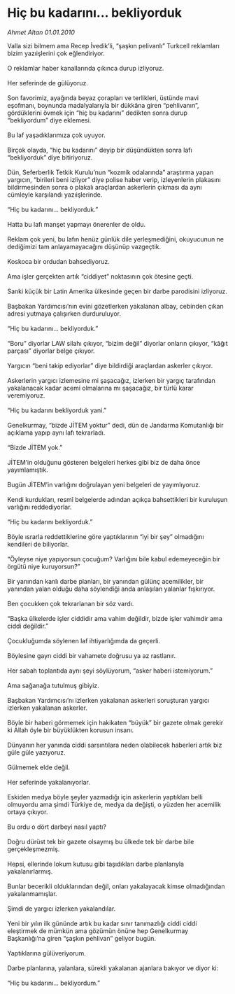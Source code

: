 # Hiç bu kadarını... bekliyorduk

*Ahmet Altan 01.01.2010*

<div class="taraf_structure_2col_1zq">
<div class="margen_n">



 <p>Valla sizi bilmem ama Recep İvedik’li, “şaşkın pelivanlı” Turkcell reklamları bizim yazıişlerini çok eğlendiriyor. <br/><br/>O reklamlar haber kanallarında çıkınca durup izliyoruz. <br/><br/>Her seferinde de gülüyoruz. <br/><br/>Son favorimiz, ayağında beyaz çorapları ve terlikleri, üstünde mavi eşofmanı, boynunda madalyalarıyla bir dükkâna giren “pehlivanın”, gördüklerini övmek için “hiç bu kadarını” dedikten sonra durup “bekliyordum” diye eklemesi. <br/><br/>Bu laf yaşadıklarımıza çok uyuyor. <br/><br/>Birçok olayda, “hiç bu kadarını” deyip bir düşündükten sonra lafı “bekliyorduk” diye bitiriyoruz. <br/><br/>Dün, Seferberlik Tetkik Kurulu’nun “kozmik odalarında” araştırma yapan yargıcın, “birileri beni izliyor” diye polise haber verip, izleyenlerin plakasını bildirmesinden sonra o plakalı araçlardan askerlerin çıkması da aynı cümleyle karşılandı yazıişlerinde. <br/><br/>“Hiç bu kadarını... bekliyorduk.” <br/><br/>Hatta bu lafı manşet yapmayı önerenler de oldu. <br/><br/>Reklam çok yeni, bu lafın henüz günlük dile yerleşmediğini, okuyucunun ne dediğimizi tam anlayamayacağını düşünüp vazgeçtik. <br/><br/>Koskoca bir ordudan bahsediyoruz. <br/><br/>Ama işler gerçekten artık “ciddiyet” noktasının çok ötesine geçti. <br/><br/>Sanki küçük bir Latin Amerika ülkesinde geçen bir darbe parodisini izliyoruz. <br/><br/>Başbakan Yardımcısı’nın evini gözetlerken yakalanan albay, cebinden çıkan adresi yutmaya çalışırken durduruluyor. <br/><br/>“Hiç bu kadarını... bekliyorduk.” <br/><br/>“Boru” diyorlar LAW silahı çıkıyor, “bizim değil” diyorlar onların çıkıyor, “kâğıt parçası” diyorlar belge çıkıyor. <br/><br/>Yargıcın “beni takip ediyorlar” diye bildirdiği araçlardan askerler çıkıyor. <br/><br/>Askerlerin yargıcı izlemesine mi şaşacağız, izlerken bir yargıç tarafından yakalanacak kadar acemi olmalarına mı şaşacağız, bir türlü karar veremiyoruz. <br/><br/>“Hiç bu kadarını bekliyorduk yani.” <br/><br/>Genelkurmay, “bizde JİTEM yoktur” dedi, dün de Jandarma Komutanlığı bir açıklama yapıp aynı lafı tekrarladı. <br/><br/>“Bizde JİTEM yok.” <br/><br/>JİTEM’in olduğunu gösteren belgeleri herkes gibi biz de daha önce yayımlamıştık. <br/><br/>Bugün JİTEM’in varlığını doğrulayan yeni belgeleri de yayımlıyoruz. <br/><br/>Kendi kurdukları, resmî belgelerde adından açıkça bahsettikleri bir kuruluşun varlığını reddediyorlar. <br/><br/>“Hiç bu kadarını bekliyorduk.” <br/><br/>Böyle ısrarla reddettiklerine göre yaptıklarının “iyi bir şey” olmadığını kendileri de biliyorlar. <br/><br/>“Öyleyse niye yapıyorsun çocuğum? Varlığını bile kabul edemeyeceğin bir örgütü niye kuruyorsun?” <br/><br/>Bir yanından kanlı darbe planları, bir yanından gülünç acemilikler, bir yanından yalan olduğu daha söylendiği anda anlaşılan yalanlar fışkırıyor. <br/><br/>Ben çocukken çok tekrarlanan bir söz vardı. <br/><br/>“Başka ülkelerde işler ciddidir ama vahim değildir, bizde işler vahimdir ama ciddi değildir.” <br/><br/>Çocukluğumda söylenen laf ihtiyarlığımda da geçerli. <br/><br/>Böylesine gayrı ciddi bir vahamete doğrusu ya az rastlanır. <br/><br/>Her sabah toplantıda aynı şeyi söylüyorum, “asker haberi istemiyorum.” <br/><br/>Ama sağanağa tutulmuş gibiyiz. <br/><br/>Başbakan Yardımcısı’nı izlerken yakalanan askerleri soruşturan yargıcı izlerken yakalanan askerler. <br/><br/>Böyle bir haberi görmemek için hakikaten “büyük” bir gazete olmak gerekir ki Allah öyle bir büyüklükten korusun insanı. <br/><br/>Dünyanın her yanında ciddi sarsıntılara neden olabilecek haberleri artık biz güle güle yazıyoruz. <br/><br/>Gülmemek elde değil. <br/><br/>Her seferinde yakalanıyorlar. <br/><br/>Eskiden medya böyle şeyler yazmadığı için askerlerin yaptıkları belli olmuyordu ama şimdi Türkiye de, medya da değişti, o yüzden her acemilik ortaya çıkıyor. <br/><br/>Bu ordu o dört darbeyi nasıl yaptı? <br/><br/>Doğru dürüst tek bir gazete olsaymış bu ülkede tek bir darbe bile gerçekleşmezmiş. <br/><br/>Hepsi, ellerinde lokum kutusu gibi taşıdıkları darbe planlarıyla yakalanırlarmış. <br/><br/>Bunlar becerikli olduklarından değil, onları yakalayacak kimse olmadığından yakalanmamışlar. <br/><br/>Şimdi de yargıcı izlerken yakalandılar. <br/><br/>Yeni bir yılın ilk gününde artık bu kadar sınır tanımazlığı ciddi ciddi eleştirmek de mümkün ama gözümün önüne hep Genelkurmay Başkanlığı’na giren “şaşkın pehlivan” geliyor bugün. <br/><br/>Yaptıklarına gülüveriyorum. <br/><br/>Darbe planlarına, yalanlara, sürekli yakalanan ajanlara bakıyor ve diyor ki: <br/><br/>“Hiç bu kadarını... bekliyordum.”</p>
<br/>
<br/>
<br/>



<br/>


<div id="taraf_not">
</div>

</div>


</div>

